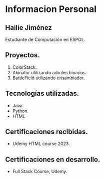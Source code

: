 # Informacion Personal
## Hailie Jiménez

Estudiante de Computación en ESPOL.


## Proyectos.
<ol>
  <li>ColorStack.</li>
  <li>Akinator utilizando arboles binarios.</li>
  <li>BattleField utilizando ensamblador.</li>
</ol>

## Tecnologías utilizadas.
<ul>
  <li>Java.</li>
  <li>Python.</li>
  <li>HTML</li>
</ul>

## Certificaciones recibidas.
- Udemy HTML course 2023.
## Certificaciones en desarrollo.
- Full Stack Course, Udemy.
